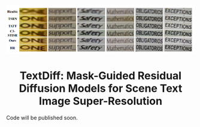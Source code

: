 

<div align=center><img width="960" alt="image" src="com.png"></div>


<h1 align="center">TextDiff: Mask-Guided Residual Diffusion Models for Scene Text Image Super-Resolution</h1>

Code will be published soon.
